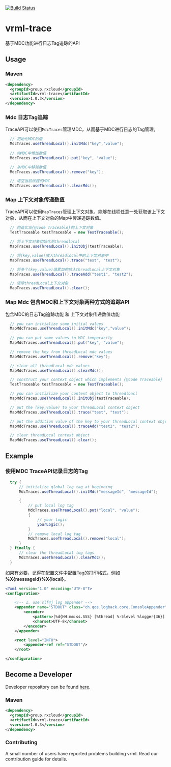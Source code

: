 [![Build Status](https://travis-ci.org/vavr-io/vavr-gson.svg?branch=master)](https://travis-ci.org/vavr-io/vavr-gson)

# vrml-trace

基于MDC功能进行日志Tag追踪的API

## Usage

### Maven

```xml
<dependency>
  <groupId>group.rxcloud</groupId>
  <artifactId>vrml-trace</artifactId>
  <version>1.0.3</version>
</dependency>
```

### Mdc 日志Tag追踪

TraceAPI可以使用`MdcTraces`管理MDC，从而基于MDC进行日志的Tag管理。

```java
  // 初始化MDC的值
  MdcTraces.useThreadLocal().initMdc("key","value");
  
  // 向MDC中增加数值
  MdcTraces.useThreadLocal().put("key", "value");

  // 从MDC中移除数值
  MdcTraces.useThreadLocal().remove("key");

  // 清空当前线程的MDC
  MdcTraces.useThreadLocal().clearMdc();
```

### Map 上下文对象传递数值

TraceAPI可以使用`MapTraces`管理上下文对象，能够在线程任意一处获取该上下文对象，从而在上下文对象的Map中传递追踪数值。

```java
  // 构造实现{@code Traceable}的上下文对象 
  TestTraceable testTraceable = new TestTraceable();

  // 将上下文对象初始化到threadlocal
  MapTraces.useThreadLocal().initObj(testTraceable);

  // 将(key,value)放入threadlocal中的上下文对象中
  MapTraces.useThreadLocal().trace("test", "test");

  // 将多个(key,value)值累加的放入threadLocal上下文对象
  MapTraces.useThreadLocal().traceAdd("test1", "test2");

  // 清除threadLocal上下文对象
  MapTraces.useThreadLocal().clear();
```

### Map Mdc 包含MDC和上下文对象两种方式的追踪API

包含MDC的日志Tag追踪功能 和 上下文对象传递数值功能

```java
  // you can initialize some initial values
  MapMdcTraces.useThreadLocal().initMdc("key","value");
  
  // you can put some values to MDC temporarily
  MapMdcTraces.useThreadLocal().put("key", "value");

  // remove the key from threadLocal mdc values
  MapMdcTraces.useThreadLocal().remove("key");

  // clear all threadLocal mdc values
  MapMdcTraces.useThreadLocal().clearMdc();
```

```java
  // construct your context object which implements {@code Traceable}
  TestTraceable testTraceable = new TestTraceable();

  // you can initizlize your context object to threadloacl
  MapMdcTraces.useThreadLocal().initObj(testTraceable);

  // put the (key,value) to your threadLocal context object
  MapMdcTraces.useThreadLocal().trace("test", "test");

  // put the addition value of the key to your threadLocal context object
  MapMdcTraces.useThreadLocal().traceAdd("test2", "test2");

  // clear threadLocal context object
  MapMdcTraces.useThreadLocal().clear();
```

## Example

### 使用MDC TraceAPI记录日志的Tag

```java
  try {
      // initialize global log tag at beginning
      MdcTraces.useThreadLocal().initMdc("messageId", "messageId");

      {
          // put local log tag
          MdcTraces.useThreadLocal().put("local", "value");
          {
              // your logic
              yourLogic();
          }
          // remove local log tag
          MdcTraces.useThreadLocal().remove("local");
      }
  } finally {
      // clear the threadLocal log tags
      MdcTraces.useThreadLocal().clearMdc();
  }
```

如果有必要，记得在配置文件中配置Tag的打印格式，例如 **%X{messageId}%X{local}**。

```xml
<?xml version="1.0" encoding="UTF-8"?>
<configuration>

    <!-- 1. use slf4j log appender -->
    <appender name="STDOUT" class="ch.qos.logback.core.ConsoleAppender">
        <encoder>
            <pattern>[%d{HH:mm:ss.SSS} [%thread] %-5level %logger{36}] - %X{messageId}%X{local}%msg%n</pattern>
            <charset>UTF-8</charset>
        </encoder>
    </appender>

    <root level="INFO">
        <appender-ref ref="STDOUT"/>
    </root>

</configuration>
```

## Become a Developer

Developer repository can be found [here](https://github.com/kevinten10/vrml/tree/develop/vrml-trace).

### Maven

```xml
<dependency>
  <groupId>group.rxcloud</groupId>
  <artifactId>vrml-trace</artifactId>
  <version>1.0.3</version>
</dependency>
```

### Contributing

A small number of users have reported problems building vrml. Read our contribution guide for details.
